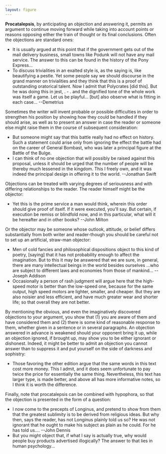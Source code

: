 ```yaml
---
layout: figure
---
```


**Procatalepsis**, by anticipating an objection and answering it, permits an argument to continue moving forward while taking into account points or reasons opposing either the train of thought or its final conclusions. Often the objections are standard ones:

 - It is usually argued at this point that if the government gets out of the mail delivery business, small towns like Podunk will not have any mail service. The answer to this can be found in the history of the Pony Express...
 - To discuss trivialities in an exalted style is, as the saying is, like beautifying a pestle. Yet some people say we should discourse in the grand manner on trivialities and they think that this is a proof of outstanding oratorical talent. Now I admit that Polycrates [did this]. But he was doing this in jest, . - . and the dignified tone of the whole work was itself a game. Let us be playful... [but] also observe what is fitting in each case... --Demetrius

Sometimes the writer will invent probable or possible difficulties in order to strengthen his position by showing how they could be handled if they should arise, as well as to present an answer in case the reader or someone else might raise them in the course of subsequent consideration:

 - But someone might say that this battle really had no effect on history. Such a statement could arise only from ignoring the effect the battle had on the career of General Bombast, who was later a principal figure at the Battle of the Bulge.
 - I can think of no one objection that will possibly be raised against this proposal, unless it should be urged that the number of people will be thereby much lessened in the kingdom. This I freely own, and it was indeed the principal design in offering it to the world. --Jonathan Swift

Objections can be treated with varying degrees of seriousness and with differing relationships to the reader. The reader himself might be the objector:

 - Yet this is the prime service a man would think, wherein this order should give proof of itself. If it were executed, you'll say. But certain, if execution be remiss or blindfold now, and in this particular, what will it be hereafter and in other books? --John Milton

Or the objector may be someone whose outlook, attitude, or belief differs substantially from both writer and reader-though you should be careful not to set up an artificial, straw-man objector:

 - Men of cold fancies and philosophical dispositions object to this kind of poetry, [saying] that it has not probability enough to affect the imagination. But to this it may be answered that we are sure, in general, there are many intellectual beings in the world besides ourselves ...who are subject to different laws and economies from those of mankind... --Joseph Addison
 - Occasionally a person of rash judgment will argue here that the high-speed motor is better than the low-speed one, because for the same output, high speed motors are lighter, smaller, and cheaper. But they are also noisier and less efficient, and have much greater wear and shorter life; so that overall they are not better.

By mentioning the obvious, and even the imaginatively discovered objections to your argument, you show that (1) you are aware of them and have considered them and (2) there is some kind of reasonable response to them, whether given in a sentence or in several paragraphs. An objection answered in advance is weakened should your opponent bring it up, while an objection ignored, if brought up, may show you to be either ignorant or dishonest. Indeed, it might be better to admit an objection you cannot answer than to suppress it and put yourself on the side of darkness and sophistry:

 - Those favoring the other edition argue that the same words in this text cost more money. This I admit, and it does seem unfortunate to pay twice the price for essentially the same thing. Nevertheless, this text has larger type, is made better, and above all has more informative notes, so I think it is worth the difference.

Finally, note that procatalepsis can be combined with hypophora, so that the objection is presented in the form of a question:

 - I now come to the precepts of Longinus, and pretend to show from them that the greatest sublimity is to be derived from religious ideas. But why then, says the reader, has not Longinus plainly told us so? He was not ignorant that he ought to make his subject as plain as he could. For he has told us.... --John Dennis
 - But you might object that, if what I say is actually true, why would people buy products advertised illogically? The answer to that lies in human psychology...